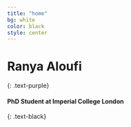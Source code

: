 ```yaml
---
title: "home"
bg: white
color: black
style: center
---
```


# Ranya Aloufi
{: .text-purple}

#### PhD Student at Imperial College London
{: .text-black}

